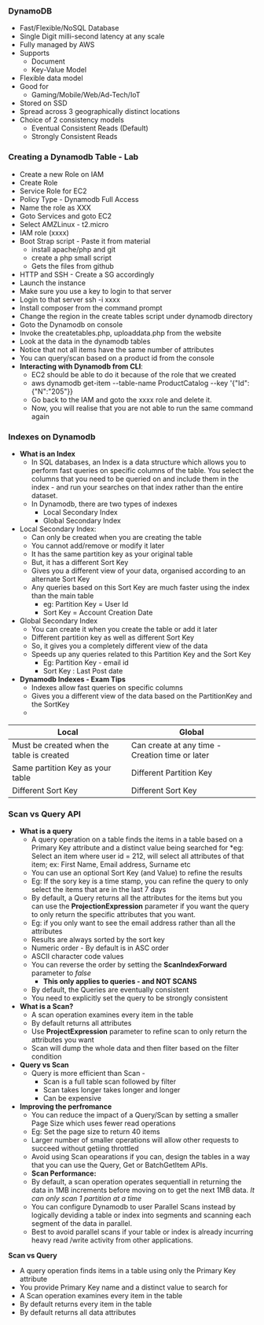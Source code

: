 ### DynamoDB
* Fast/Flexible/NoSQL Database
* Single Digit milli-second latency at any scale
* Fully managed by AWS
* Supports
	* Document
	* Key-Value Model
* Flexible data model
* Good for 
	* Gaming/Mobile/Web/Ad-Tech/IoT
* Stored on SSD
* Spread across 3 geographically distinct locations
* Choice of 2 consistency models
	* Eventual Consistent Reads (Default)
	* Strongly Consistent Reads

### Creating a Dynamodb Table - Lab
* Create a new Role on IAM
* Create Role
* Service Role for EC2
* Policy Type - Dynamodb Full Access
* Name the role as XXX
* Goto Services and goto EC2
* Select AMZLinux - t2.micro
* IAM role (xxxx)
* Boot Strap script - Paste it from material
	* install apache/php and git
	* create a php small script
	* Gets the files from github
* HTTP and SSH - Create a SG accordingly
* Launch the instance
* Make sure you use a key to login to that server
* Login to that server ssh -i xxxx
* Install composer from the command prompt
* Change the region in the create tables script under dynamodb directory
* Goto the Dynamodb on console
* Invoke the createtables.php, uploaddata.php from the website
* Look at the data in the dynamodb tables
* Notice that not all items have the same number of attributes
* You can query/scan based on a product id from the console
* **Interacting with Dynamodb from CLI**: 
	* EC2 should be able to do it because of the role that we created
	* aws dynamodb get-item --table-name ProductCatalog --key '{"Id":{"N":"205"}}
	* Go back to the IAM and goto the xxxx role and delete it.
	* Now, you will realise that you are not able to run the same command again

### Indexes on Dynamodb
* **What is an Index**
	* In SQL databases, an Index is a data structure which allows you to perform fast queries on specific columns of the table. You select the columns that you need to be queried on and include them in the index - and run your searches on that index rather than the entire dataset.
	* In Dynamodb, there are two types of indexes
		* Local Secondary Index
		* Global Secondary Index
* Local Secondary Index:
	* Can only be created when you are creating the table
	* You cannot add/remove or modify it later
	* It has the same partition key as your original table
	* But, it has a different Sort Key
	* Gives you a different view of your data, organised according to an alternate Sort Key
	* Any queries based on this Sort Key are much faster using the index than the main table
		* eg: Partition Key  = User Id
		* Sort Key = Account Creation Date
* Global Secondary Index
	* You can create it when you create the table or add it later
	* Different partition key as well as different Sort Key
	* So, it gives you a completely different view of the data
	* Speeds up any queries related to this Partition Key and the Sort Key
		* Eg: Partition Key - email id
		* Sort Key : Last Post date
* **Dynamodb Indexes - Exam Tips**
	* Indexes allow fast queries on specific columns
	* Gives you a different view of the data based on the PartitionKey and the SortKey
	* 
|**Local**|**Global**|
|--|--|
| Must be created when the table is created | Can create at any time - Creation time or later |
|Same partition Key as your table|Different Partition Key|
|Different Sort Key|Different Sort Key|

### Scan vs Query API
* **What is a query**
	* A query operation on a table finds the items in a table based on a Primary Key attribute and a distinct value being searched for
	*eg: Select an item where user id = 212, will select all attributes of that item; ex: First Name, Email address, Surname etc
	* You can use an optional Sort Key (and Value) to refine the results
	* Eg: If the sory key is a time stamp, you can refine the query to only select the items that are in the last 7 days
	* By default, a Query returns all the attributes for the items but you can use the **ProjectionExpression** parameter if you want the query to only return the specific attributes that you want.
	* Eg: if you only want to see the email address rather than all the attributes
	* Results are always sorted by the sort key
	* Numeric order - By default is in ASC order
	* ASCII character code values
	* You can reverse the order by setting the **ScanIndexForward** parameter to _false_
		* **This only applies to queries - and NOT SCANS**
	* By default, the Queries are eventually consistent
	* You need to explicitly set the query to be strongly consistent
* **What is a Scan?**
	* A scan operation examines every item in the table
	* By default returns all attributes
	* Use **ProjectExpression** parameter to refine scan to only return the attributes you want
	* Scan will dump the whole data and then fliter based on the filter condition
* **Query vs Scan**
	* Query is more efficient than Scan - 
		* Scan is a full table scan followed by filter
		* Scan takes longer takes longer and longer
		* Can be expensive
* **Improving the perfromance**
	* You can reduce the impact of a Query/Scan by setting a smaller Page Size which uses fewer read operations
	* Eg: Set the page size to return 40 items
	* Larger number of smaller operations will allow other requests to succeed without getiing  throttled
	* Avoid using Scan opearations if you can, design the tables in a way that you can use the Query, Get or BatchGetItem APIs.
	* **Scan Performance:**
	* By default, a scan operation operates sequentiall in returning the data in 1MB increments before moving on to get the next 1MB data. _It can only scan 1 partition at a time_
	* You can configure Dynamodb to user Parallel Scans instead by logically deviding a table or index into segments and scanning each segment of the data in parallel.
	* Best to avoid parallel scans if your table or index is already incurring heavy read /write activity from other applications.

**Scan vs Query**
* A query operation finds items in a table using only the Primary Key attribute
* You provide Primary Key name and a distinct value to search for
* A Scan operation examines every item in the table
* By default returns every item in the table
* By default returns all data attributes

<!--stackedit_data:
eyJoaXN0b3J5IjpbNzUzOTcxOTIzLDEwOTM5NTU4NTJdfQ==
-->